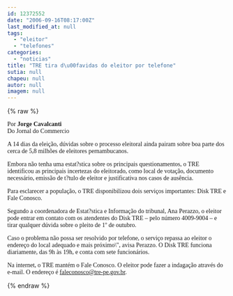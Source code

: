 ```yaml
---
id: 12372552
date: "2006-09-16T08:17:00Z"
last_modified_at: null
tags:
  - "eleitor"
  - "telefones"
categories:
  - "noticias"
title: "TRE tira d\u00favidas do eleitor por telefone"
sutia: null
chapeu: null
autor: null
imagem: null
---
```

{% raw %}
<p><P><FONT face=Verdana>Por <STRONG>Jorge Cavalcanti<BR></STRONG>Do Jornal do Commercio</FONT></P></p>
<p><P><FONT face=Verdana>A 14 dias da eleição, dúvidas sobre o processo eleitoral ainda pairam sobre boa parte dos cerca de 5,8 milhões de eleitores pernambucanos. </FONT></P></p>
<p><P><FONT face=Verdana>Embora não tenha uma estat?stica sobre os principais questionamentos, o TRE identificou as principais incertezas do eleitorado, como local de votação, documento necessário, emissão de t?tulo de eleitor e justificativa nos casos de ausência.</FONT></P></p>
<p><P><FONT face=Verdana>Para esclarecer a população, o TRE disponibilizou dois serviços importantes: Disk TRE e Fale Conosco.</FONT></P></p>
<p><P><FONT face=Verdana>Segundo a coordenadora de Estat?stica e Informação do tribunal, Ana Perazzo, o eleitor pode entrar em contato com os atendentes do Disk TRE – pelo número 4009-9004 – e tirar qualquer dúvida sobre o pleito de 1º de outubro. </FONT></P></p>
<p><P><FONT face=Verdana>Caso o problema não possa ser resolvido por telefone, o serviço repassa ao eleitor o endereço do local adequado e mais próximo\", avisa Perazzo. O Disk TRE funciona diariamente, das 9h às 19h, e conta com sete funcionários.</FONT></P></p>
<p><P><FONT face=Verdana>Na internet, o TRE mantém o Fale Conosco. O eleitor pode fazer a indagação através do e-mail. O endereço é </FONT><A href=\"mailto:faleconosco@tre-pe.gov.br\"><FONT face=Verdana>faleconosco@tre-pe.gov.br</FONT></A><FONT face=Verdana>. </FONT></P> </p>
{% endraw %}